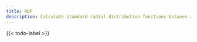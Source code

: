```yaml
---
title: RDF
description: Calculate standard radial distribution functions between all atom types
---
```


{{< todo-label >}}
